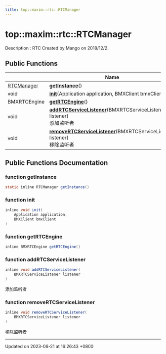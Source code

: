 ```yaml
---
title: top::maxim::rtc::RTCManager
---
```


# top::maxim::rtc::RTCManager



Description : RTC Created by Mango on 2018/12/2. 

## Public Functions

|                | Name           |
| -------------- | -------------- |
| [RTCManager](classtop_1_1maxim_1_1rtc_1_1_r_t_c_manager.md) | **[getInstance](classtop_1_1maxim_1_1rtc_1_1_r_t_c_manager.md#function-getinstance)**() |
| void | **[init](classtop_1_1maxim_1_1rtc_1_1_r_t_c_manager.md#function-init)**(Application application, BMXClient bmxClient) |
| BMXRTCEngine | **[getRTCEngine](classtop_1_1maxim_1_1rtc_1_1_r_t_c_manager.md#function-getrtcengine)**() |
| void | **[addRTCServiceListener](classtop_1_1maxim_1_1rtc_1_1_r_t_c_manager.md#function-addrtcservicelistener)**(BMXRTCServiceListener listener)<br>添加监听者  |
| void | **[removeRTCServiceListener](classtop_1_1maxim_1_1rtc_1_1_r_t_c_manager.md#function-removertcservicelistener)**(BMXRTCServiceListener listener)<br>移除监听者  |

## Public Functions Documentation

### function getInstance

```java
static inline RTCManager getInstance()
```


### function init

```java
inline void init(
    Application application,
    BMXClient bmxClient
)
```


### function getRTCEngine

```java
inline BMXRTCEngine getRTCEngine()
```


### function addRTCServiceListener

```java
inline void addRTCServiceListener(
    BMXRTCServiceListener listener
)
```

添加监听者 

### function removeRTCServiceListener

```java
inline void removeRTCServiceListener(
    BMXRTCServiceListener listener
)
```

移除监听者 

-------------------------------

Updated on 2023-06-21 at 16:26:43 +0800